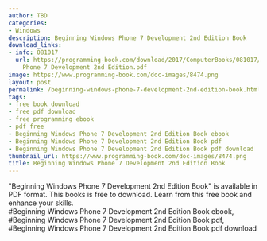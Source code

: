 ```yaml
---
author: TBD
categories:
- Windows
description: Beginning Windows Phone 7 Development 2nd Edition Book
download_links:
- info: 081017
  url: https://programming-book.com/download/2017/ComputerBooks/081017/Beginning Windows
    Phone 7 Development 2nd Edition.pdf
image: https://www.programming-book.com/doc-images/8474.png
layout: post
permalink: /beginning-windows-phone-7-development-2nd-edition-book.html
tags:
- free book download
- free pdf download
- free programming ebook
- pdf free
- Beginning Windows Phone 7 Development 2nd Edition Book ebook
- Beginning Windows Phone 7 Development 2nd Edition Book pdf
- Beginning Windows Phone 7 Development 2nd Edition Book pdf download
thumbnail_url: https://www.programming-book.com/doc-images/8474.png
title: Beginning Windows Phone 7 Development 2nd Edition Book
---
```


 
<div class="item-desc text-justify">
  "Beginning Windows Phone 7 Development 2nd Edition Book" is available in PDF format. This books is free to download. Learn from this free book and enhance your skills.
  <br>
  #Beginning Windows Phone 7 Development 2nd Edition Book ebook, #Beginning Windows Phone 7 Development 2nd Edition Book pdf, #Beginning Windows Phone 7 Development 2nd Edition Book pdf download
</div>